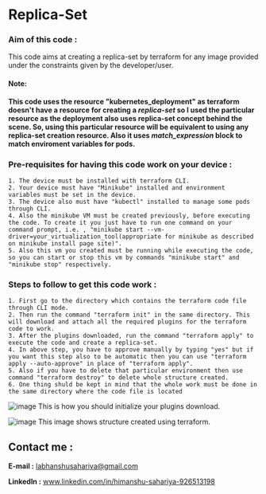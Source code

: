# Replica-Set
### Aim of this code :
This code aims at creating a replica-set by terraform for any image provided under the constraints given by the developer/user.
#### Note:
**This code uses the resource "kubernetes_deployment" as terraform doesn't have a resource for creating a *replica-set* so I used the particular resource as the deployment also uses replica-set concept behind the scene. So, using this particular resource will be equivalent to using any replica-set creation resource. Also it uses _match_expression_ block to match enviroment variables for pods.**

### Pre-requisites for having this code work on your device :
```
1. The device must be installed with terraform CLI.
2. Your device must have "Minikube" installed and environment variables must be set in the device.
3. The device also must have "kubectl" installed to manage some pods through CLI.
4. Also the minikube VM must be created previously, before executing the code. To create it you just have to run one command on your command prompt, i.e. , "minikube start --vm-driver=your_virtualization_tool(appropriate for minikube as described on minikube install page site)".
5. Also this vm you created must be running while executing the code, so you can start or stop this vm by commands "minikube start" and
"minikube stop" respectively.
```

### Steps to follow to get this code work :
```
1. First go to the directory which contains the terraform code file through CLI mode.
2. Then run the command "terraform init" in the same directory. This will download and attach all the required plugins for the terraform code to work.
3. After the plugins downloaded, run the command "terraform apply" to execute the code and create a replica-set.
4. In above step, you have to approve manually by typing "yes" but if you want this step also to be automatic then you can use "terraform apply --auto-approve" in place of "terraform apply".
5. Also if you have to delete that particular environment then use command "terraform destroy" to delete whole structure created. 
6. One thing shuld be kept in mind that the whole work must be done in the same directory where the code file is located
```
![image](https://user-images.githubusercontent.com/61407784/85315945-8d50b100-b4d9-11ea-9713-c619b2d719d6.png)
This is how you should initialize your plugins download.

![image](https://user-images.githubusercontent.com/61407784/85316211-03edae80-b4da-11ea-8c95-10173883214e.png)
This image shows structure created using terraform.

## Contact me :
**E-mail :** labhanshusahariya@gmail.com

**LinkedIn :** www.linkedin.com/in/himanshu-sahariya-926513198
